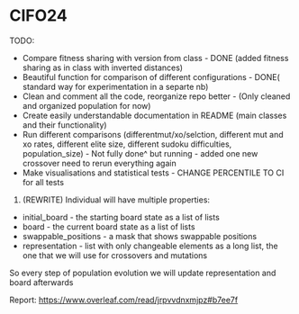 # CIFO24

TODO:
- Compare fitness sharing with version from class - DONE (added fitness sharing as in class with inverted distances)
- Beautiful function for comparison of different configurations - DONE( standard way for experimentation in a separte nb)
- Clean and comment all the code, reorganize repo better - (Only cleaned and organized population for now)
- Create easily understandable documentation in README (main classes and their functionality)
- Run different comparisons (differentmut/xo/selction, different mut and xo rates, different elite size, different sudoku difficulties, population_size) - Not fully done^ but running - added one new crossover need to rerun everything again 
- Make visualisations and statistical tests - CHANGE PERCENTILE TO CI for all tests

1) (REWRITE) Individual will have multiple properties:
- initial_board - the starting board state as a list of lists
- board - the current board state as a list of lists
- swappable_positions - a mask that shows swappable positions
- representation - list with only changeable elements as a long list, the one that we will use for crossovers and mutations

So every step of population evolution we will update representation and board afterwards

Report: https://www.overleaf.com/read/jrpvvdnxmjpz#b7ee7f